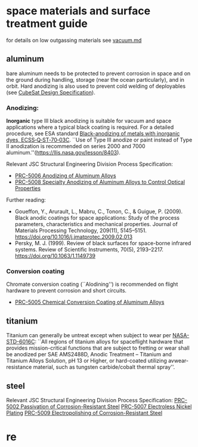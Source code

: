 # space materials and surface treatment guide

for details on low outgassing materials see [vacuum.md](vacuum.md)


## aluminum 

bare aluminum needs to be protected to prevent corrosion in space and on the ground during handling, storage (near the ocean particularly), and in orbit. Hard anodizing is also used to prevent cold welding of deployables (see [CubeSat Design Specification](https://www.cubesat.org/cubesatinfo)).

### Anodizing:
__Inorganic__ type III black anodizing is suitable for vacuum and space applications where a typical black coating is required. For a detailed procedure, see ESA standard [Black-anodizing of metals with
inorganic dyes, ECSS‐Q‐ST‐70‐03C](http://esmat.esa.int/ecss-q-st-70-03c.pdf). ``Use of Type III anodize or paint instead of Type II anodization is recommended on series 2000 and 7000 aluminum.''(https://llis.nasa.gov/lesson/8403).


Relevant JSC  Structural Engineering Division Process Specification:
- [PRC-5006	Anodizing of Aluminum Alloys	](https://www.nasa.gov/wp-content/uploads/2023/03/prc-5006-current.pdf?emrc=8f0fdb)
- [PRC-5008	Specialty Anodizing of Aluminum Alloys to Control Optical Properties](https://www.nasa.gov/wp-content/uploads/2023/03/prc-5008-current.pdf)

Further reading: 
- Goueffon, Y., Arurault, L., Mabru, C., Tonon, C., & Guigue, P. (2009). Black anodic coatings for space applications: Study of the process parameters, characteristics and mechanical properties. Journal of Materials Processing Technology, 209(11), 5145–5151. https://doi.org/10.1016/j.jmatprotec.2009.02.013
- Persky, M. J. (1999). Review of black surfaces for space-borne infrared systems. Review of Scientific Instruments, 70(5), 2193–2217. https://doi.org/10.1063/1.1149739

### Conversion coating

Chromate conversion coating (``Alodining'') is recommended on flight hardware to prevent corrosion and short circuits. 

 - [PRC-5005	Chemical Conversion Coating of Aluminum Alloys](https://www.nasa.gov/wp-conent/uploads/2023/03/prc-5005-current.pdf)

## titanium

Titanium can generally be untreat except when subject to wear per [NASA-STD-6016C](https://standards.nasa.gov/standard/nasa/nasa-std-6016): ``All regions of titanium alloys for spaceflight hardware that provides mission-critical functions that are subject to fretting or wear shall be anodized per SAE AMS2488D, Anodic Treatment – Titanium and Titanium Alloys Solution, pH 13 or Higher, or hard-coated utilizing avwear-resistance material, such as tungsten carbide/cobalt thermal spray''.

## steel
Relevant JSC  Structural Engineering Division Process Specification:
[PRC-5002	Passivation of Corrosion-Resistant Steel](https://www.nasa.gov/wp-content/uploads/2023/03/prc-5002-current.pdf)
[PRC-5007	Electroless Nickel Plating](https://www.nasa.gov/wp-content/uploads/2023/03/prc-5009-current.pdf)
[PRC-5009	Electropolishing of Corrosion-Resistant Steel](https://www.nasa.gov/wp-content/uploads/2023/03/prc-5009-current.pdf)



# re
